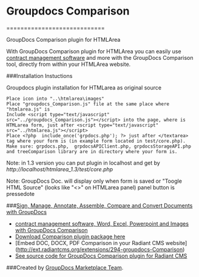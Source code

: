 # Groupdocs Comparison
============================

GroupDocs Comparison plugin for HTMLArea

With GroupDocs Comparison plugin for HTMLArea you can easily use [contract management software](http://groupdocs.com/apps/Comparison) and more with the GroupDocs Comparison tool, directly from within your HTMLArea website.

###Installation Instuctions

Groupdocs plugin installation for HTMLarea as original source

    Place icon into "..\htmlarea\images"
    Place "groupdocs_Comparison.js" file at the same place where "htmlarea.js" is
    Include <script type="text/javascript" src="../groupdocs_Comparison.js"></script> into the page, where is HTMLarea form, just after <script type="text/javascript" src="../htmlarea.js"></script>
    Place <?php  include_once('grpdocs.php'); ?> just after </textarea> tag where your form is (in example form located in test/core.php).
    Make sure: grpdocs.php,  grpdocsAPIClient.php, grpdocsStorageAPI.php and treeComparison library are in directory where your form is.

Note: in 1.3 version you can put plugin in localhost and get by *http://localhost/htmlarea_1.3/test/core.php*

Note: GroupDocs Doc. will display only when form is saved or "Toogle HTML Source" (looks like "<>" on HTMLarea panel) panel button is pressedote


###[Sign, Manage, Annotate, Assemble, Compare and Convert Documents with GroupDocs](http://groupdocs.com)
* [contract management software, Word, Excel, Powerpoint and Images with GroupDocs Comparison](http://groupdocs.com/apps/Comparison)
* [Download Comparison plugin package here](https://github.com/groupdocs/HTMLArea-groupdocs-Comparison)
* [Embed DOC, DOCX, PDF Comparison in your Radiant CMS website] (http://ext.radiantcms.org/extensions/294-groupdocs-Comparison)
* [See source code for GroupDocs Comparison plugin for Radiant CMS](https://github.com/groupdocs/HTMLArea-groupdocs-Comparison-source)

###Created by [GroupDocs Marketplace Team](http://groupdocs.com/marketplace/).
